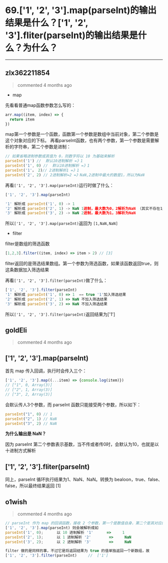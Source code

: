 
 # 69.['1', '2', '3'].map(parseInt)的输出结果是什么？['1', '2', '3'].fliter(parseInt)的输出结果是什么？为什么？ 
  
 ***
## zlx362211854 
 > commented 4 months ago 

* map

先看看普通map函数参数怎么写的：

```javascript
arr.map((item, index) => {
  return item
})

```
map第一个参数是一个函数，函数第一个参数是数组中当前对象，第二个参数是这个对象对应的下标。
再看parseInt函数，也有两个参数，第一个参数是需要解析的字符串，第二个参数是进制：

```javascript
// 如果省略进制参数或其值为 0，则数字将以 10 为基础来解析
parseInt('1') //  默认10进制解析 =》1
parseInt('1', 0) //  默认10进制解析 =》1
parseInt('1'， 2)// 2进制解析1 =》1
parseInt('2', 2) // 2进制解析=2 =》NaN,2进制中最大的数是1，所以为NaN

```
再看`['1', '2', '3'].map(parseInt)`运行时做了什么：

```javascript
['1', '2', '3'].map(parseInt)

'1' 解析成 parseInt('1', 0) -> 1
'2' 解析成 parseInt('2', 1) -> NaN 1进制，最大数为0，2解析为NaN （其实不存在1进制）
'3' 解析成 parseInt('3', 2) -> NaN 2进制，最大数为1，3解析为NaN

```
所以`['1', '2', '3'].map(parseInt)`返回为 `[1,NaN,NaN]`
* filter

filter是数组的筛选函数

```javascript
[1,2,3].filter((item, index) => item > 2) // [3]

```

filter返回的是筛选结果数组。第一个参数为筛选函数，如果该函数返回true，则这条数据加入筛选结果

再看`['1', '2', '3'].filter(parseInt)`做了什么：


```javascript
['1', '2', '3'].filter(parseInt)
'1' 解析成 parseInt('1', 0) => 1  == true '1'加入筛选结果
'2' 解析成 parseInt('2', 1) => NaN 不加入筛选结果
'3' 解析成 parseInt('3', 2) => NaN 不加入筛选结果

```
所以`['1', '2', '3'].filter(parseInt)`返回结果为['1']

## goldEli 
 > commented 4 months ago 

## ['1', '2', '3'].map(parseInt)

首先 map 传入回调，执行时会传入三个：


```javascript
['1', '2', '3'].map((...item) => {console.log(item)})
// ["1", 0, Array(3)]
// ["2", 1, Array(3)]
// ["3", 2, Array(3)]

```

会默认传人3个参数，而 parseInt 函数只能接受两个参数，所以如下：


```javascript
parseInt("1", 0) // 1
parseInt("2", 1) // NaN
parseInt("3", 2) // NaN

```

**为什么输出是 NaN？**
 
因为 parseInt 第二个参数表示基数，当不传或者传0时，会默认为10，也就是以十进制方式解析

## ['1', '2', '3'].fliter(parseInt)

同上，parseInt 循环执行结果为1、NaN、NaN。转换为 bealoon，true、false、false，所以最终结果返回 [1]
## o1wish 
 > commented 4 months ago 


```javascript
// parseInt 作为 map 的回调函数，接收 2 个参数，第一个是数值自身，第二个是其对应的索引
['1', '2', '3'].map(parseInt) 则会被解析成如
parseInt('1', 0);      以 10 进制解析 '1'      =>     1
parseInt('2', 1);      以 1 进制解析 '2'        =>     NaN
parseInt('3', 2);      以 2 进制解析 '3'        =>     NaN

filter 做的是同样的事，不过它是将返回结果为 true 的值单独返回一个新数组，故
['1', '2', '3'].filter(parseInt)     //  ['1']

```